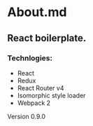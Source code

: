 # About.md

## React boilerplate.

### Technlogies:

* React
* Redux
* React Router v4
* Isomorphic style loader
* Webpack 2

Version 0.9.0
